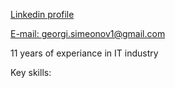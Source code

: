 
[Linkedin profile](https://www.linkedin.com/in/georgi-simeonov-80ab0515)

[E-mail: georgi.simeonov1@gmail.com](mailto:georgi.simeonov1@gmail.com)

11 years of experiance in IT industry

Key skills: 

